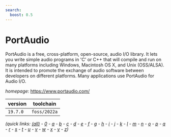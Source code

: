 ```yaml
---
search:
  boost: 0.5
---
```

# PortAudio

PortAudio is a free, cross-platform, open-source, audio I/O library.  It lets you write simple audio programs in 'C' or C++ that will compile and run on many platforms including Windows,  Macintosh OS X, and Unix (OSS/ALSA). It is intended to promote the exchange of audio software between  developers on different platforms. Many applications use PortAudio for Audio I/O.

*homepage*: <https://www.portaudio.com/>

version | toolchain
--------|----------
``19.7.0`` | ``foss/2022a``


*(quick links: [(all)](../index.md) - [0](../0/index.md) - [a](../a/index.md) - [b](../b/index.md) - [c](../c/index.md) - [d](../d/index.md) - [e](../e/index.md) - [f](../f/index.md) - [g](../g/index.md) - [h](../h/index.md) - [i](../i/index.md) - [j](../j/index.md) - [k](../k/index.md) - [l](../l/index.md) - [m](../m/index.md) - [n](../n/index.md) - [o](../o/index.md) - [p](../p/index.md) - [q](../q/index.md) - [r](../r/index.md) - [s](../s/index.md) - [t](../t/index.md) - [u](../u/index.md) - [v](../v/index.md) - [w](../w/index.md) - [x](../x/index.md) - [y](../y/index.md) - [z](../z/index.md))*

